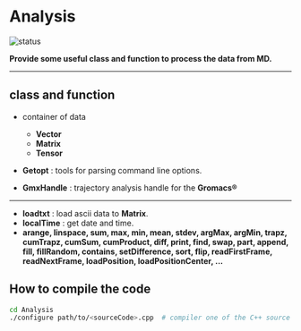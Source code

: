 # Analysis
![status](https://github.com/TING2938/Analysis/workflows/C/C++%20CI/badge.svg)

**Provide some useful class and function to process the data from MD.** 

---

## class and function

- container of data
	- **Vector**
	- **Matrix**
	- **Tensor**
	
- **Getopt** : tools for parsing command line options.

- **GmxHandle** : trajectory analysis handle for the **Gromacs&reg;**  

---

- **loadtxt** : load ascii data to **Matrix**.
- **localTime** : get date and time.
- **arange, linspace, sum, max, min, mean, stdev, argMax, argMin, trapz, cumTrapz, cumSum, cumProduct, diff, print, find, swap, part, append, fill, fillRandom, contains, setDifference, sort, flip, readFirstFrame, readNextFrame, loadPosition, loadPositionCenter, ...** 

## How to compile the code

```bash
cd Analysis
./configure path/to/<sourceCode>.cpp  # compiler one of the C++ source file <courceCode>.cpp
```
